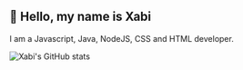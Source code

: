 ## 💨 Hello, my name is Xabi

I am a Javascript, Java, NodeJS, CSS and HTML developer.<br>


![Xabi's GitHub stats](https://github-readme-stats.vercel.app/api?username=ezxabi&theme=radical&show_icons=true&count_private=true)

